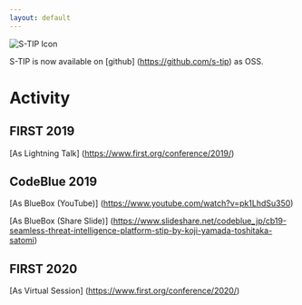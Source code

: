 ```yaml
---
layout: default
---
```


![S-TIP Icon](https://avatars1.githubusercontent.com/u/48343036?s=200&v=4)

S-TIP is now available on [github] (https://github.com/s-tip) as OSS.

# Activity

## FIRST 2019

[As Lightning Talk] (https://www.first.org/conference/2019/)

## CodeBlue 2019

[As BlueBox (YouTube)] (https://www.youtube.com/watch?v=pk1LhdSu350)

[As BlueBox (Share Slide)] (https://www.slideshare.net/codeblue_jp/cb19-seamless-threat-intelligence-platform-stip-by-koji-yamada-toshitaka-satomi)

## FIRST 2020

[As Virtual Session] (https://www.first.org/conference/2020/)



